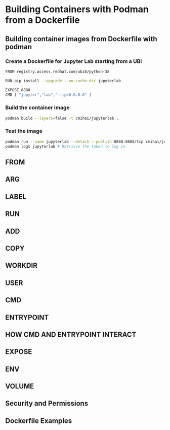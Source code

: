 Building Containers with Podman from a Dockerfile
=================================================


Building container images from Dockerfile with podman
------------------------------------------------------

### Create a Dockerfile for Jupyter Lab starting from a UBI

```bash
FROM registry.access.redhat.com/ubi8/python-38

RUN pip install --upgrade --no-cache-dir jupyterlab

EXPOSE 8888
CMD [ "jupyter","lab","--ip=0.0.0.0" ]
```

### Build the container image

```bash
podman build --layers=false -t cmihai/jupyterlab .
```

### Test the image

```bash
podman run --name jupyterlab --detach --publish 8888:8888/tcp cmihai/jupyterlab
podman logs jupyterlab # Retrieve the token to log in
```


FROM
----

ARG
---

LABEL
-----


RUN
---


ADD
---


COPY
----


WORKDIR
-------


USER
----


CMD
---


ENTRYPOINT
----------

HOW CMD AND ENTRYPOINT INTERACT
-------------------------------


EXPOSE
------

ENV
---


VOLUME
------

Security and Permissions
------------------------


Dockerfile Examples
-------------------
